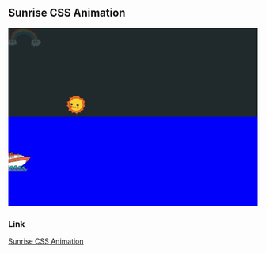## Sunrise CSS Animation

![preview](design/preview.gif)

### Link

[Sunrise CSS Animation](https://projects.raspberrypi.org/en/projects/sunrise)
